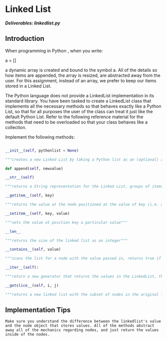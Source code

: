 # Linked List

***Deliverables: linkedlist.py***

## Introduction

When programming in Python , when you write:

a = []

a dynamic array is created and bound to the symbol a. All of the details so how items are appended, the array is resized, are abstracted away from the user. For this assignment, instead of an array, we prefer to keep our items stored in a Linked List.

The Python language does not provide a LinkedList implementation in its standard library. You have been tasked to create a LinkedList class that implements all the necessary methods so that behaves exactly like a Python List, so that for all purposes the user of the class can treat it just like the default Python List. Refer to the following reference material for the methods that need to be overloaded so that your class behaves like a collection. 

Implement the following methods:

```python

__init__(self, pythonlist = None)

"""creates a new Linked List by taking a Python list as an (optional) argument and making a new node for each."""

def append(self, newvalue)

__str__(self)

"""returns a String representation for the Linked List, groups of items separated by commas in square brackets"""

__getitem__(self, key)

"""returns the value at the node positioned at the value of key (i.e. a[8] would return the 9th element in the linked list)"""

__setitem__(self, key, value)

"""sets the value at position key a particular value"""

__len__

"""returns the size of the linked list as an integer"""

__contains__(self, value)

"""scans the list for a node with the value passed in, returns true if the value exists in the linked list"""

__iter__(self):

"""return a new generator that returns the values in the LinkedList, throws a StopIteration exception when the end of the linked list is reached."""

__getslice__(self, i, j)

"""returns a new linked list with the subset of nodes in the original linked list from i and j non-inclusive."""


```

## Implementation Tips

    Make sure you understand the difference between the linkedlist's value and the node object that stores values. All of the methods abstract away all of the mechanics regarding nodes, and just return the values inside of the nodes.


